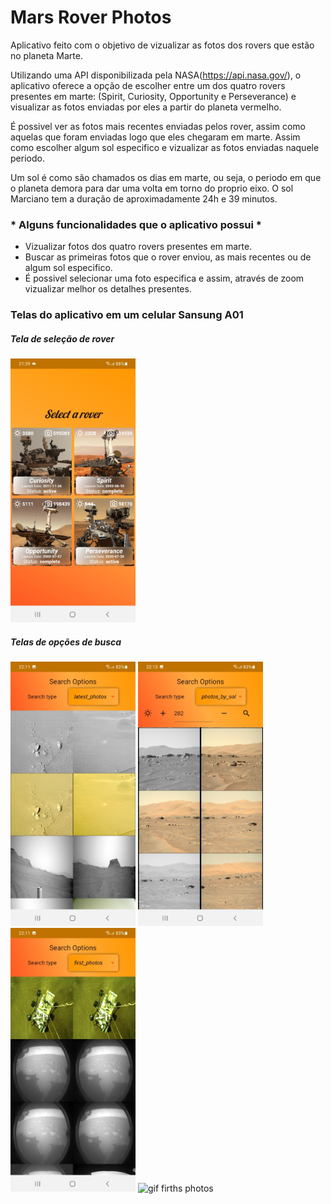 # Mars Rover Photos

Aplicativo feito com o objetivo de vizualizar as fotos dos rovers que estão no planeta Marte.

Utilizando uma API disponibilizada pela NASA(https://api.nasa.gov/), o aplicativo oferece a opção de escolher entre um dos quatro rovers presentes em marte: (Spirit, Curiosity, Opportunity e Perseverance) e visualizar as fotos enviadas por eles a partir do planeta vermelho.

É possivel ver as fotos mais recentes enviadas pelos rover, assim como aquelas que foram enviadas logo que eles chegaram em marte. Assim como escolher algum sol especifico e vizualizar as fotos enviadas naquele periodo.

Um sol é como são chamados os dias em marte, ou seja, o periodo em que o planeta demora para dar uma volta em torno do proprio eixo. O sol Marciano tem a duração de aproximadamente 24h e 39 minutos.


### * Alguns funcionalidades que o aplicativo possui *

 - Vizualizar fotos dos quatro rovers presentes em marte.
 - Buscar as primeiras fotos que o rover enviou, as mais recentes ou de algum sol especifico.
 - É possivel selecionar uma foto especifica e assim, através de zoom vizualizar melhor os detalhes presentes.

### Telas do aplicativo em um celular Sansung A01

##### Tela de seleção de rover

<p float="left">
<img  alt="Imagem mostrando a tela inicial do aplicativo, onde é possivel escolher um dentre os quatro rovers para se vizualizar as imagens."  title="Tela  de seleção do rover"  src="./screenshots/select_rover_screen.jpg" width="200"> 

##### Telas de opções de busca

<img  alt="Tela de busca por fotos mais recentes"  title="Tela de busca por fotos mais recentes"  src="./screenshots/latest_photos.jpg" width="200"> 

<img  alt="Tela de busca por sol"  src="./screenshots/photos_by_sol.jpg" width="200"> 

<img  alt="Tela de busca pelas primeiras fotos"  title="Tela de busca pelas primeiras fotos"  src="./screenshots/firsts_photos.jpg" width="200"> 

<img  alt="gif firths photos"  title="gif first photos"  src="./screenshots/gifs/firts_photos.gif" width="200"> 

